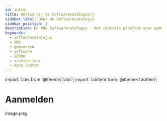 ```yaml
---
id: intro
title: Welkom bij de Softwarecatalogus!👋
sidebar_label: Over de Softwarecatalogus
sidebar_position: 1
description: De VNG Softwarecatalogus - Het centrale platform voor gemeentelijke software en architectuur informatie
keywords:
  - softwarecatalogus
  - VNG
  - gemeenten
  - software
  - GEMMA
  - architectuur
  - open source
---
```


import Tabs from '@theme/Tabs';
import TabItem from '@theme/TabItem';

# Aanmelden

image.png

